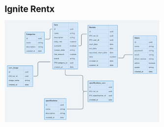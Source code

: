 # Ignite Rentx

![Schema Database](https://raw.githubusercontent.com/DanielBorges91/Ignite-rentx-20221115/master/Schema%20database.png)